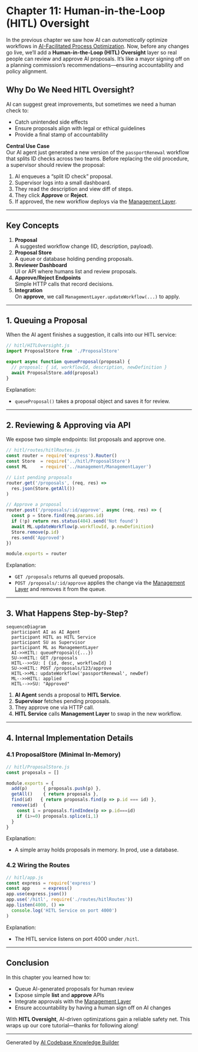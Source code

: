 # Chapter 11: Human-in-the-Loop (HITL) Oversight

In the previous chapter we saw how AI can _automatically_ optimize workflows in [AI-Facilitated Process Optimization](10_ai_facilitated_process_optimization_.md). Now, before any changes go live, we’ll add a **Human-in-the-Loop (HITL) Oversight** layer so real people can review and approve AI proposals. It’s like a mayor signing off on a planning commission’s recommendations—ensuring accountability and policy alignment.

## Why Do We Need HITL Oversight?

AI can suggest great improvements, but sometimes we need a human check to:

- Catch unintended side effects  
- Ensure proposals align with legal or ethical guidelines  
- Provide a final stamp of accountability  

**Central Use Case**  
Our AI agent just generated a new version of the `passportRenewal` workflow that splits ID checks across two teams. Before replacing the old procedure, a supervisor should review the proposal:

1. AI enqueues a “split ID check” proposal.  
2. Supervisor logs into a small dashboard.  
3. They read the description and view diff of steps.  
4. They click **Approve** or **Reject**.  
5. If approved, the new workflow deploys via the [Management Layer](02_management_layer_.md).

---

## Key Concepts

1. **Proposal**  
   A suggested workflow change (ID, description, payload).  
2. **Proposal Store**  
   A queue or database holding pending proposals.  
3. **Reviewer Dashboard**  
   UI or API where humans list and review proposals.  
4. **Approve/Reject Endpoints**  
   Simple HTTP calls that record decisions.  
5. **Integration**  
   On **approve**, we call `ManagementLayer.updateWorkflow(...)` to apply.

---

## 1. Queuing a Proposal

When the AI agent finishes a suggestion, it calls into our HITL service:

```js
// hitl/HITLOversight.js
import ProposalStore from './ProposalStore'

export async function queueProposal(proposal) {
  // proposal: { id, workflowId, description, newDefinition }
  await ProposalStore.add(proposal)
}
```
Explanation:  
- `queueProposal()` takes a proposal object and saves it for review.

---

## 2. Reviewing & Approving via API

We expose two simple endpoints: list proposals and approve one.

```js
// hitl/routes/hitlRoutes.js
const router = require('express').Router()
const Store  = require('../hitl/ProposalStore')
const ML     = require('../management/ManagementLayer')

// List pending proposals
router.get('/proposals', (req, res) =>
  res.json(Store.getAll())
)

// Approve a proposal
router.post('/proposals/:id/approve', async (req, res) => {
  const p = Store.find(req.params.id)
  if (!p) return res.status(404).send('Not found')
  await ML.updateWorkflow(p.workflowId, p.newDefinition)
  Store.remove(p.id)
  res.send('Approved')
})

module.exports = router
```
Explanation:  
- `GET /proposals` returns all queued proposals.  
- `POST /proposals/:id/approve` applies the change via the [Management Layer](02_management_layer_.md) and removes it from the queue.

---

## 3. What Happens Step-by-Step?

```mermaid
sequenceDiagram
  participant AI as AI Agent
  participant HITL as HITL Service
  participant SU as Supervisor
  participant ML as ManagementLayer
  AI->>HITL: queueProposal({...})
  SU->>HITL: GET /proposals
  HITL-->>SU: [ {id, desc, workflowId} ]
  SU->>HITL: POST /proposals/123/approve
  HITL->>ML: updateWorkflow('passportRenewal', newDef)
  ML-->>HITL: applied
  HITL-->>SU: "Approved"
```

1. **AI Agent** sends a proposal to **HITL Service**.  
2. **Supervisor** fetches pending proposals.  
3. They approve one via HTTP call.  
4. **HITL Service** calls **Management Layer** to swap in the new workflow.  

---

## 4. Internal Implementation Details

### 4.1 ProposalStore (Minimal In-Memory)

```js
// hitl/ProposalStore.js
const proposals = []

module.exports = {
  add(p)      { proposals.push(p) },
  getAll()    { return proposals },
  find(id)   { return proposals.find(p => p.id === id) },
  remove(id)  {
    const i = proposals.findIndex(p => p.id===id)
    if (i>=0) proposals.splice(i,1)
  }
}
```
Explanation:  
- A simple array holds proposals in memory. In prod, use a database.

### 4.2 Wiring the Routes

```js
// hitl/app.js
const express = require('express')
const app     = express()
app.use(express.json())
app.use('/hitl', require('./routes/hitlRoutes'))
app.listen(4000, () =>
  console.log('HITL Service on port 4000')
)
```
Explanation:  
- The HITL service listens on port 4000 under `/hitl`.

---

## Conclusion

In this chapter you learned how to:

- Queue AI-generated proposals for human review  
- Expose simple **list** and **approve** APIs  
- Integrate approvals with the [Management Layer](02_management_layer_.md)  
- Ensure accountability by having a human sign off on AI changes  

With **HITL Oversight**, AI-driven optimizations gain a reliable safety net. This wraps up our core tutorial—thanks for following along!

---

Generated by [AI Codebase Knowledge Builder](https://github.com/The-Pocket/Tutorial-Codebase-Knowledge)